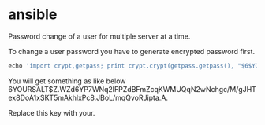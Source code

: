# ansible
Password change of a user for multiple server at a time.

To change a user password you have to generate encrypted password first.

```python
echo 'import crypt,getpass; print crypt.crypt(getpass.getpass(), "$6$YOURSALT")' | python -
```

You will get something as like below
$6$YOURSALT$Z.WZd6YP7WNq2IFPZdBFmZcqKWMUQqN2wNchgc/M/gJHTex8DoA1xSKT5mAkhlxPc8.JBoL/mqQvoRJipta.A.

Replace this key with your.
